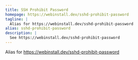 ```yaml
---
title: SSH Prohibit Password
homepage: https://webinstall.dev/sshd-prohibit-password
tagline: |
  Alias for https://webinstall.dev/sshd-prohibit-password
alias: sshd-prohibit-password
description: |
  See https://webinstall.dev/sshd-prohibit-password
---
```


Alias for https://webinstall.dev/sshd-prohibit-password
